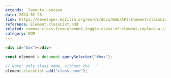 ```yaml
---
extends: _layouts.usecase
date: 2024-02-26
link: https://developer.mozilla.org/en-US/docs/Web/API/Element/classList
reference: Element.classList.add
related: remove-class-from-element,toggle-class-of-element,replace-a-class-of-element
category: DOM
---
```


```html
<div id="box"></div>
```

```javascript
const element = document.querySelector("#box");

// Note: only class name, without the '.'
element.classList.add("class-name");
```

